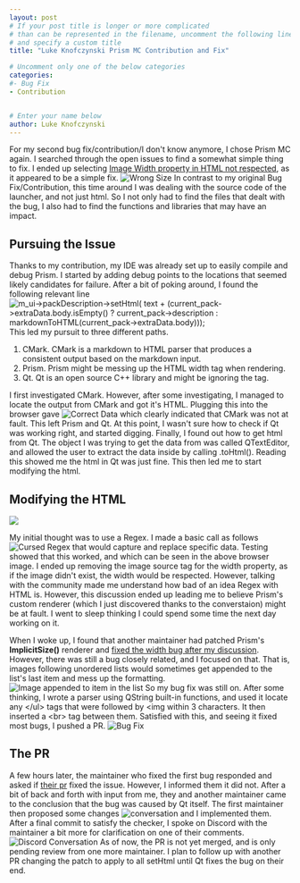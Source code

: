 ```yaml
---
layout: post
# If your post title is longer or more complicated
# than can be represented in the filename, uncomment the following line
# and specify a custom title
title: "Luke Knofczynski Prism MC Contribution and Fix"

# Uncomment only one of the below categories
categories: 
#- Bug Fix
- Contribution


# Enter your name below
author: Luke Knofczynski
---
```


For my second bug fix/contribution/I don't know anymore, I chose Prism MC again. I searched through the open issues to find a somewhat simple thing to fix. I ended up selecting [Image Width property in HTML not respected](https://github.com/PrismLauncher/PrismLauncher/issues/2155), as it appeared to be a simple fix.
![Wrong Size](../assets/2024-04-29-prism-mc-image-width-and-list/wrong_size.png)
In contrast to my original Bug Fix/Contribution, this time around I was dealing with the source code of the launcher, and not just html. So I not only had to find the files that dealt with the bug, I also had to find the functions and libraries that may have an impact.

## Pursuing the Issue
Thanks to my contribution, my IDE was already set up to easily compile and debug Prism. I started by adding debug points to the locations that seemed likely candidates for failure. After a bit of poking around, I found the following relevant line
![m_ui->packDescription->setHtml(
    text + (current_pack->extraData.body.isEmpty() ? current_pack->description : markdownToHTML(current_pack->extraData.body)));](../assets/2024-04-29-prism-mc-image-width-and-list/offending_line.png)
This led my pursuit to three different paths.

1. CMark. CMark is a markdown to HTML parser that produces a consistent output based on the markdown input.
2. Prism. Prism might be messing up the HTML width tag when rendering.
3. Qt. Qt is an open source C++ library and might be ignoring the tag.

I first investigated CMark. However, after some investigating, I managed to locate the output from CMark and got it's HTML. Plugging this into the browser gave
![Correct Data](../assets/2024-04-29-prism-mc-image-width-and-list/correct.png)
which clearly indicated that CMark was not at fault. This left Prism and Qt. At this point, I wasn't sure how to check if Qt was working right, and started digging. Finally, I found out how to get html from Qt. The object I was trying to get the data from was called QTextEditor, and allowed the user to extract the data inside by calling .toHtml(). Reading this showed me the html in Qt was just fine. This then led me to start modifying the html.

## Modifying the HTML
![](../assets/2024-04-29-prism-mc-image-width-and-list/parsing_html.png)

My initial thought was to use a Regex. I made a basic call as follows
![Cursed Regex](../assets/2024-04-29-prism-mc-image-width-and-list/regex.png)
that would capture and replace specific data. Testing showed that this worked, and which can be seen in the above browser image. I ended up removing the image source tag for the width property, as if the image didn't exist, the width would be respected. However, talking with the community made me understand how bad of an idea Regex with HTML is. However, this discussion ended up leading me to believe Prism's custom renderer (which I just discovered thanks to the converstaion) might be at fault. I went to sleep thinking I could spend some time the next day working on it.

When I woke up, I found that another maintainer had patched Prism's **ImplicitSize()** renderer and [fixed the width bug after my discussion](https://github.com/PrismLauncher/PrismLauncher/pull/2341). However, there was still a bug closely related, and I focused on that. That is, images following unordered lists would sometimes get appended to the list's last item and mess up the formatting.
![Image appended to item in the list](../assets/2024-04-29-prism-mc-image-width-and-list/appended_image.png)
So my bug fix was still on. After some thinking, I wrote a parser using QString built-in functions, and used it locate any \</ul> tags that were followed by <img within 3 characters. It then inserted a \<br> tag between them. Satisfied with this, and seeing it fixed most bugs, I pushed a PR.
![Bug Fix](../assets/2024-04-29-prism-mc-image-width-and-list/PR.png)

## The PR
A few hours later, the maintainer who fixed the first bug responded and asked if [their pr](https://github.com/PrismLauncher/PrismLauncher/pull/2341) fixed the issue. However, I informed them it did not. After a bit of back and forth with input from me, they and another maintainer came to the conclusion that the bug was caused by Qt itself. The first maintainer then proposed some changes
![conversation](../assets/2024-04-29-prism-mc-image-width-and-list/conversation.png)
and I implemented them. After a final commit to satisfy the checker, I spoke on Discord with the maintainer a bit more for clarification on one of their comments.
![Discord Conversation](../assets/2024-04-29-prism-mc-image-width-and-list/discord_convo.png)
As of now, the PR is not yet merged, and is only pending review from one more maintainer. I plan to follow up with another PR changing the patch to apply to all setHtml until Qt fixes the bug on their end.